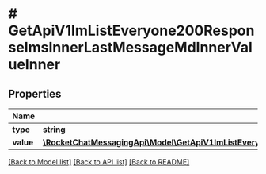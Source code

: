 # # GetApiV1ImListEveryone200ResponseImsInnerLastMessageMdInnerValueInner

## Properties

Name | Type | Description | Notes
------------ | ------------- | ------------- | -------------
**type** | **string** |  | [optional]
**value** | [**\RocketChatMessagingApi\Model\GetApiV1ImListEveryone200ResponseImsInnerLastMessageMdInnerValueInnerValueInner[]**](GetApiV1ImListEveryone200ResponseImsInnerLastMessageMdInnerValueInnerValueInner.md) |  | [optional]

[[Back to Model list]](../../README.md#models) [[Back to API list]](../../README.md#endpoints) [[Back to README]](../../README.md)
